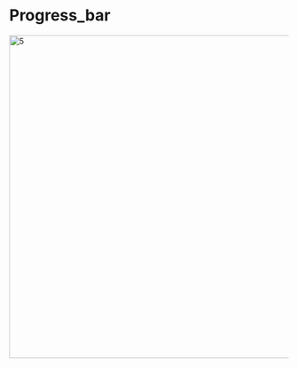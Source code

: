 # Progress_bar
<img width="583" alt="5" src="https://github.com/b224g/Progress_bar/assets/103885795/a701a791-d89c-4325-8f8c-56a96ee4faa1">
